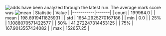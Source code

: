 ![adds](https://img.shields.io/badge/199964-addresses-yellow) have been analyzed through the latest run.
The average mark score was ![mean](https://img.shields.io/badge/~-198-yellow)
| Statistic | Value |
|-----------|-------|
| count | 199964.0 |
| mean | 198.6919411825931 |
| std | 1654.2925270167186 |
| min | 0.0 |
| 25% | 1.1088070571422577 |
| 50% | 41.272247314453125 |
| 75% | 167.9013557434082 |
| max | 152657.25 |
